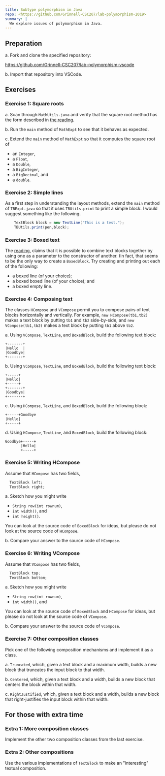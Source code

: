 ```yaml
---
title: Subtype polymorphism in Java
repo: <https://github.com/Grinnell-CSC207/lab-polymorphism-2019>
summary: |
  We explore issues of polymorphism in Java.
---
```

Preparation
-----------

a. Fork and clone the specified repository:

<https://github.com/Grinnell-CSC207/lab-polymorphism-vscode>

b. Import that repository into VSCode.

Exercises
---------

### Exercise 1: Square roots

a. Scan through `MathUtils.java` and verify that the square root method has the form described in [the reading](../readings/subtype-polymorphism).

b. Run the `main` method of `MathExpt` to see that it behaves as expected.

c. Extend the `main` method of `MathExpt` so that it computes the square root of

* an `Integer`, 
* a `Float`, 
* a `Double`, 
* a `BigInteger`, 
* a `BigDecimal`, and
* a `double`.

### Exercise 2: Simple lines

As a first step in understanding the layout methods, extend the `main` method of `TBExpt.java` so that it uses `TBUtils.print` to print a simple block.   I would suggest something like the following.

```java
    TextBlock block = new TextLine("This is a test.");
    TBUtils.print(pen,block);
```

### Exercise 3: Boxed text

The [reading](../readings/subtype-polymorphism), claims that it is possible to combine text blocks together by using one as a parameter to the constructor of another.  (In fact, that seems to be the only way to create a `BoxedBlock`.  Try creating and printing out each of the following:

* a boxed line (of your choice);
* a boxed boxed line (of your choice); and
* a boxed empty line.

### Exercise 4: Composing text

The classes `HCompose` and `VCompose` permit you to compose pairs of text blocks horizontally and vertically.  For example, `new HCompose(tb1,tb2)` makes a text block by putting `tb1` and `tb2` side-by-side, and `new VCompose(tb1,tb2)` makes a text block by putting `tb1` above `tb2`.

a. Using `VCompose`, `TextLine`, and `BoxedBlock`, build the following text block:

```text
+-------+
|Hello  |
|Goodbye|
+-------+
```

b. Using `VCompose`, `TextLine`, and `BoxedBlock`, build the following text block:

```text
+-----+
|Hello|
+-----+
+-------+
|Goodbye|
+-------+
```

c. Using `HCompose`, `TextLine`, and `BoxedBlock`, build the following block:

```text
+-----+Goodbye
|Hello|
+-----+
```

d. Using `HCompose`, `TextLine`, and `BoxedBlock`, build the following block:

```text
Goodbye+-----+
       |Hello|
       +-----+
```

### Exercise 5: Writing HCompose

Assume that `HCompose` has two fields, 

```java
  TextBlock left;
  TextBlock right;
```

a. Sketch how you might write 

* `String row(int rownum)`,
* `int width()`, and
* `int height()`.

You can look at the source code of `BoxedBlock` for ideas, but please do not look at the source code of `HCompose`.

b. Compare your answer to the source code of `HCompose`.

### Exercise 6: Writing VCompose

Assume that `VCompose` has two fields, 

```java
  TextBlock top;
  TextBlock bottom;
```

a. Sketch how you might write 

* `String row(int rownum)`,
* `int width()`, and

You can look at the source code of `BoxedBlock` and `HCompose` for ideas, but please do not look at the source code of `VCompose`.

b. Compare your answer to the source code of `VCompose`.

### Exercise 7: Other composition classes

Pick one of the following composition mechanisms and implement it as a class.

a. `Truncated`, which, given a text block and a maximum width, builds a new block that truncates the input block to that width.

b. `Centered`, which, given a text block and a width, builds a new block that centers the block within that width.

c. `RightJustified`, which, given a text block and a width, builds a new block that right-justifies the input block within that width.

For those with extra time
-------------------------

### Extra 1: More composition classes

Implement the other two composition classes from the last exercise.

### Extra 2: Other compositions

Use the various implementations of `TextBlock` to make an "interesting" textual composition.  

